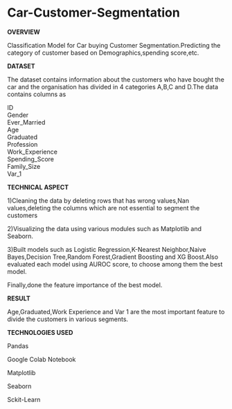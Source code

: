 # Car-Customer-Segmentation
**OVERVIEW**

Classification Model for Car buying Customer Segmentation.Predicting the category of customer based on Demographics,spending score,etc.

**DATASET**

The dataset contains information about the customers who have bought the car and the organisation has divided in 4 categories A,B,C and D.The data contains columns as 

ID                 
Gender             
Ever_Married       
Age                
Graduated          
Profession         
Work_Experience   
Spending_Score    
Family_Size        
Var_1              

**TECHNICAL ASPECT**

1)Cleaning the data by deleting rows that has wrong values,Nan values,deleting the columns which are not essential to segment the customers

2)Visualizing the data using various modules such as Matplotlib and Seaborn.

3)Built models such as Logistic Regression,K-Nearest Neighbor,Naive Bayes,Decision Tree,Random Forest,Gradient Boosting and XG Boost.Also evaluated each model using AUROC score, to choose among them the best model.

Finally,done the feature importance of the best model.

**RESULT**

Age,Graduated,Work Experience and Var 1 are the most important feature to divide the customers in various segments.

**TECHNOLOGIES USED**

Pandas

Google Colab Notebook

Matplotlib

Seaborn

Sckit-Learn
